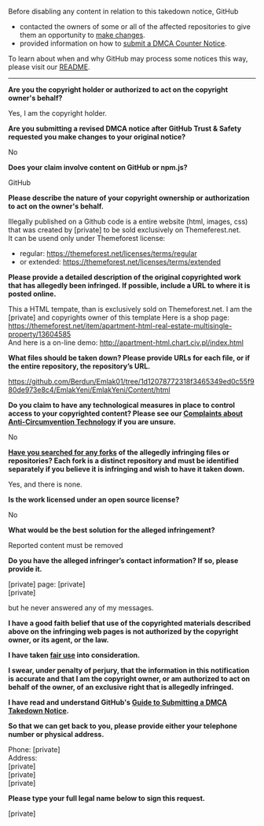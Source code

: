 Before disabling any content in relation to this takedown notice, GitHub
- contacted the owners of some or all of the affected repositories to give them an opportunity to [make changes](https://docs.github.com/en/github/site-policy/dmca-takedown-policy#a-how-does-this-actually-work).
- provided information on how to [submit a DMCA Counter Notice](https://docs.github.com/en/articles/guide-to-submitting-a-dmca-counter-notice).

To learn about when and why GitHub may process some notices this way, please visit our [README](https://github.com/github/dmca/blob/master/README.md#anatomy-of-a-takedown-notice).

---

**Are you the copyright holder or authorized to act on the copyright owner's behalf?**

Yes, I am the copyright holder.

**Are you submitting a revised DMCA notice after GitHub Trust & Safety requested you make changes to your original notice?**

No

**Does your claim involve content on GitHub or npm.js?**

GitHub

**Please describe the nature of your copyright ownership or authorization to act on the owner's behalf.**

Illegally published on a Github code is a entire website (html, images, css) that was created by [private] to be sold exclusively on Themeferest.net.  
It can be usend only under Themeforest license:  
* regular: https://themeforest.net/licenses/terms/regular  
* or extended: https://themeforest.net/licenses/terms/extended

**Please provide a detailed description of the original copyrighted work that has allegedly been infringed. If possible, include a URL to where it is posted online.**

This a HTML tempate, than is exclusively sold on Themeforest.net. I am the [private] and copyrights owner of this template
Here is a shop page: https://themeforest.net/item/apartment-html-real-estate-multisingle-property/13604585  
And here is a on-line demo: http://apartment-html.chart.civ.pl/index.html

**What files should be taken down? Please provide URLs for each file, or if the entire repository, the repository’s URL.**

https://github.com/Berdun/Emlak01/tree/1d12078772318f3465349ed0c55f980de973e8c4/EmlakYeni/EmlakYeni/Content/html

**Do you claim to have any technological measures in place to control access to your copyrighted content? Please see our <a href="https://docs.github.com/articles/guide-to-submitting-a-dmca-takedown-notice#complaints-about-anti-circumvention-technology">Complaints about Anti-Circumvention Technology</a> if you are unsure.**

No

**<a href="https://docs.github.com/articles/dmca-takedown-policy#b-what-about-forks-or-whats-a-fork">Have you searched for any forks</a> of the allegedly infringing files or repositories? Each fork is a distinct repository and must be identified separately if you believe it is infringing and wish to have it taken down.**

Yes, and there is none.

**Is the work licensed under an open source license?**

No

**What would be the best solution for the alleged infringement?**

Reported content must be removed

**Do you have the alleged infringer’s contact information? If so, please provide it.**

[private] page: [private]  
[private]  

but he never answered any of my messages.

**I have a good faith belief that use of the copyrighted materials described above on the infringing web pages is not authorized by the copyright owner, or its agent, or the law.**

**I have taken <a href="https://www.lumendatabase.org/topics/22">fair use</a> into consideration.**

**I swear, under penalty of perjury, that the information in this notification is accurate and that I am the copyright owner, or am authorized to act on behalf of the owner, of an exclusive right that is allegedly infringed.**

**I have read and understand GitHub's <a href="https://docs.github.com/articles/guide-to-submitting-a-dmca-takedown-notice/">Guide to Submitting a DMCA Takedown Notice</a>.**

**So that we can get back to you, please provide either your telephone number or physical address.**

Phone: [private]  
Address:  
[private]  
[private]  
[private]  

**Please type your full legal name below to sign this request.**

[private]  
